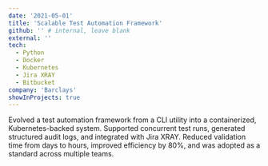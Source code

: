 ```yaml
---
date: '2021-05-01'
title: 'Scalable Test Automation Framework'
github: '' # internal, leave blank
external: ''
tech:
  - Python
  - Docker
  - Kubernetes
  - Jira XRAY
  - Bitbucket
company: 'Barclays'
showInProjects: true
---
```


Evolved a test automation framework from a CLI utility into a containerized, Kubernetes-backed system. Supported concurrent test runs, generated structured audit logs, and integrated with Jira XRAY. Reduced validation time from days to hours, improved efficiency by 80%, and was adopted as a standard across multiple teams.
